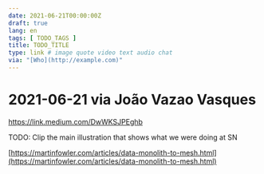```yaml
---
date: 2021-06-21T00:00:00Z
draft: true
lang: en
tags: [ TODO_TAGS ]
title: TODO_TITLE
type: link # image quote video text audio chat
via: "[Who](http://example.com)"
---
```



# 2021-06-21 via João Vazao Vasques
https://link.medium.com/DwWKSJPEghb

TODO: Clip the main illustration that shows what we were doing at SN

[https://martinfowler.com/articles/data-monolith-to-mesh.html](https://martinfowler.com/articles/data-monolith-to-mesh.html)

